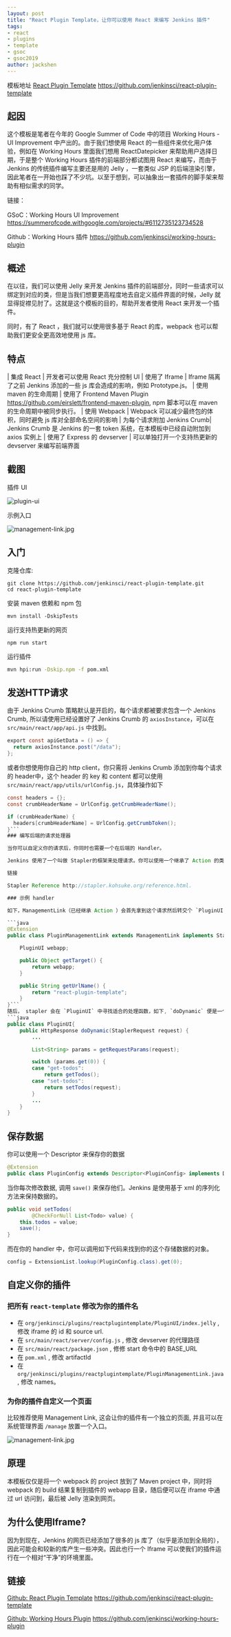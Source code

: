 ```yaml
---
layout: post
title: "React Plugin Template，让你可以使用 React 来编写 Jenkins 插件"
tags:
- react
- plugins
- template
- gsoc
- gsoc2019
author: jackshen
---
```

模板地址
[React Plugin Template](https://github.com/jenkinsci/react-plugin-template)
https://github.com/jenkinsci/react-plugin-template

## 起因

这个模板是笔者在今年的 Google Summer of Code 中的项目 Working Hours - UI Improvement 中产出的。由于我们想使用 React 的一些组件来优化用户体验，例如在 Working Hours 里面我们想用 ReactDatepicker 来帮助用户选择日期，于是整个 Working Hours 插件的前端部分都试图用 React 来编写，而由于 Jenkins 的传统插件编写主要还是用的 Jelly ，一套类似 JSP 的后端渲染引擎，因此笔者在一开始也踩了不少坑。以至于想到，可以抽象出一套插件的脚手架来帮助有相似需求的同学。

链接：

GSoC：Working Hours UI Improvement https://summerofcode.withgoogle.com/projects/#6112735123734528 

Github：Working Hours 插件 https://github.com/jenkinsci/working-hours-plugin


## 概述
在以往，我们可以使用 Jelly 来开发 Jenkins 插件的前端部分，同时一些请求可以绑定到对应的类，但是当我们想要更高程度地去自定义插件界面的时候，Jelly 就显得捉襟见肘了。这就是这个模板的目的，帮助开发者使用 React 来开发一个插件。

同时，有了 React ，我们就可以使用很多基于 React 的库，webpack 也可以帮助我们更安全更高效地使用 js 库。

## 特点

| 集成 React      | 开发者可以使用 React 充分控制 UI
| 使用了 Iframe          | Iframe 隔离了之前 Jenkins 添加的一些 js 库会造成的影响，例如 Prototype.js。
| 使用 maven 的生命周期       | 使用了 Frontend Maven Plugin https://github.com/eirslett/frontend-maven-plugin, npm 脚本可以在 maven 的生命周期中被同步执行。
| 使用 Webpack               | Webpack 可以减少最终包的体积，同时避免 js 库对全部命名空间的影响
| 为每个请求附加 Jenkins Crumb| Jenkins Crumb 是 Jenkins 的一套 token 系统，在本模板中已经自动附加到 axios 实例上
| 使用了 Express 的 devserver  | 可以单独打开一个支持热更新的 devserver 来编写前端界面

## 截图

插件 UI

![plugin-ui](plugin-ui.jpg)

示例入口

![management-link.jpg](management-link.jpg)

## 入门

克隆仓库:
```
git clone https://github.com/jenkinsci/react-plugin-template.git
cd react-plugin-template
```
安装 maven 依赖和 npm 包
```
mvn install -DskipTests
```
运行支持热更新的网页
```
npm run start
```
运行插件
```bash
mvn hpi:run -Dskip.npm -f pom.xml
```
## 发送HTTP请求

由于 Jenkins Crumb 策略默认是开启的，每个请求都被要求包含一个 Jenkins Crumb, 所以请使用已经设置好了 Jenkins Crumb 的 `axiosInstance`，可以在 `src/main/react/app/api.js` 中找到。
```java
export const apiGetData = () => {
  return axiosInstance.post("/data");
};
```
或者你想使用你自己的 http client，你只需将 Jenkins Crumb 添加到你每个请求的 header中，这个 header 的 key 和 content 都可以使用 `src/main/react/app/utils/urlConfig.js`，具体操作如下

```java
const headers = {};
const crumbHeaderName = UrlConfig.getCrumbHeaderName();

if (crumbHeaderName) {
  headers[crumbHeaderName] = UrlConfig.getCrumbToken();
}```
### 编写后端的请求处理器

当你可以自定义你的请求后，你同时也需要一个在后端的 Handler。

Jenkins 使用了一个叫做 Stapler的框架来处理请求。你可以使用一个继承了 Action 的类来创建一个子 url ，同时可以使用一个 StaplerProxy 来转发或者直接处理请求。

链接

Stapler Reference http://stapler.kohsuke.org/reference.html.

### 示例 handler

如下，ManagementLink（已经继承 Action ）会首先拿到这个请求然后转交个 `PluginUI` 来处理。

```java
@Extension
public class PluginManagementLink extends ManagementLink implements StaplerProxy {

    PluginUI webapp;

    public Object getTarget() {
        return webapp;
    }

    public String getUrlName() {
        return "react-plugin-template";
    }
}```
随后， stapler 会在 `PluginUI` 中寻找适合的处理函数，如下, `doDynamic` 便是一个处理函数, 然后便是我摸自定义的，根据 url 来判断需要调用的函数, `getTodos` 或者 `setTodos`, 在这里 `PluginUI` 可能更像一个 url router。
```java
public class PluginUI{
    public HttpResponse doDynamic(StaplerRequest request) {
        ...

        List<String> params = getRequestParams(request);

        switch (params.get(0)) {
        case "get-todos":
            return getTodos();
        case "set-todos":
            return setTodos(request);
        }
        ...
    }
}
```
## 保存数据
你可以使用一个 Descriptor 来保存你的数据

```java
@Extension
public class PluginConfig extends Descriptor<PluginConfig> implements Describable<PluginConfig>
```

当你每次修改数据, 调用 `save()` 来保存他们。Jenkins 是使用基于 xml 的序列化方法来保持数据的。

```java
public void setTodos(
        @CheckForNull List<Todo> value) {
    this.todos = value;
    save();
}
```
而在你的 handler 中，你可以调用如下代码来找到你的这个存储数据的对象。
```java
config = ExtensionList.lookup(PluginConfig.class).get(0);
```


## 自定义你的插件

### 把所有 `react-template` 修改为你的插件名

- 在 `org/jenkinsci/plugins/reactplugintemplate/PluginUI/index.jelly` , 修改 iframe 的 id 和 source url.
- 在 `src/main/react/server/config.js` , 修改 devserver 的代理路径
- 在 `src/main/react/package.json` , 修修 start 命令中的 BASE_URL
- 在 `pom.xml` , 修改 artifactId
- 在 `org/jenkinsci/plugins/reactplugintemplate/PluginManagementLink.java` , 修改 names。

### 为你的插件自定义一个页面

比较推荐使用 Management Link, 这会让你的插件有一个独立的页面, 并且可以在系统管理界面 `/manage` 放置一个入口。

![management-link.jpg](management-link.jpg)

## 原理

本模板仅仅是将一个 webpack 的 project 放到了 Maven project 中，同时将 webpack 的 build 结果复制到插件的 webapp 目录，随后便可以在 iframe 中通过 url 访问到，最后被 Jelly 渲染到网页。

## 为什么使用Iframe?

因为到现在，Jenkins 的网页已经添加了很多的 js 库了（似乎是添加到全局的），因此可能会和较新的库产生一些冲突。因此也行一个 Iframe 可以使我们的插件运行在一个相对“干净”的环境里面。

## 链接

[Github: React Plugin Template](https://github.com/jenkinsci/react-plugin-template)  https://github.com/jenkinsci/react-plugin-template

[Github: Working Hours Plugin](https://github.com/jenkinsci/working-hours-plugin)
https://github.com/jenkinsci/working-hours-plugin
